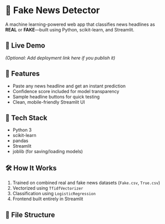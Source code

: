 # 🧠 Fake News Detector

A machine learning-powered web app that classifies news headlines as **REAL** or **FAKE**—built using Python, scikit-learn, and Streamlit.

## 🚀 Live Demo
*(Optional: Add deployment link here if you publish it)*

## 🎯 Features
- Paste any news headline and get an instant prediction
- Confidence score included for model transparency
- Sample headline buttons for quick testing
- Clean, mobile-friendly Streamlit UI

## 🧪 Tech Stack
- Python 3
- scikit-learn
- pandas
- Streamlit
- joblib (for saving/loading models)

## 🛠 How It Works
1. Trained on combined real and fake news datasets (`Fake.csv`, `True.csv`)
2. Vectorized using `TfidfVectorizer`
3. Classification using `LogisticRegression`
4. Frontend built entirely in Streamlit

## 📁 File Structure
